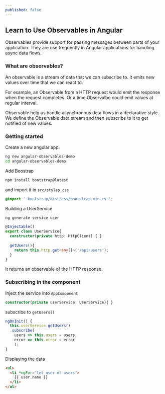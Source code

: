 ```yaml
---
published: false
---
```

## Learn to Use Observables in Angular


Observables provide support for passing messages between parts of your application. They are use frequently in Angular applications for handling async data flows. 

### What are observables?

An observable is a stream of data that we can subscribe to. It emits new values over time that we can react to. 

For example, an Observable from a HTTP request would emit the response when the request completes. Or a time Observalbe could emit values at regular interval. 

Observable help us handle asynchronous data flows in a declarative style.  We define the Observable data stream and then subscribe to it to get notified of new values.


### Getting started

Create a new angular app. 

```bash
ng new angular-observables-demo
cd angular-observables-demo
```

Add Boostrap

```bash
npm install bootstrap@latest
```

and import it in `src/styles.css`

```css
@import '~bootstrap/dist/css/bootstrap.min.css';
```

Building a UserService

```bash
ng generate service user
```

```ts
@Injectable()
export class UserService{
  constructor(private http: HttpClient) { }
  
  getUsers(){
    return this.http.get<any[]>('/api/users');
  }
}
```

It returns an observable of the HTTP response. 

### Subscribing in the component

Inject the service into `AppComponent`

```ts
constructor(private userService: UserService){ } 
```

subscribe to `getUsers()`

```ts
ngOnInit() {
  this.userService.getUsers()
  .subscribe(
    users => this.users = users,
    error => this.error = error
    );
}
```
Displaying the data

```html
<ul>
  <li *ngFor="let user of users">
    {{ user.name }}
  </li>
</ul>
```